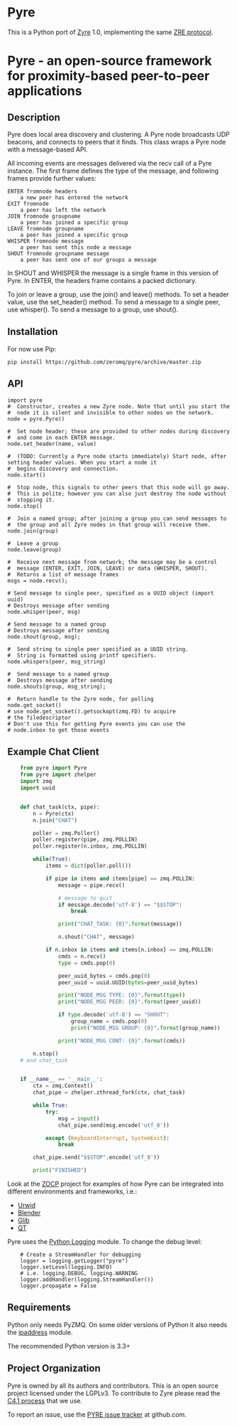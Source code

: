 Pyre
====

This is a Python port of [Zyre](zyre.org) 1.0, implementing the same [ZRE protocol](http://rfc.zeromq.org/spec:36).

# Pyre - an open-source framework for proximity-based peer-to-peer applications

## Description

Pyre does local area discovery and clustering. A Pyre node broadcasts
UDP beacons, and connects to peers that it finds. This class wraps a
Pyre node with a message-based API.

All incoming events are messages delivered via the recv call of a Pyre
instance. The first frame defines the type of the message, and following
frames provide further values:

    ENTER fromnode headers
        a new peer has entered the network
    EXIT fromnode
        a peer has left the network
    JOIN fromnode groupname
        a peer has joined a specific group
    LEAVE fromnode groupname
        a peer has joined a specific group
    WHISPER fromnode message
        a peer has sent this node a message
    SHOUT fromnode groupname message
        a peer has sent one of our groups a message

In SHOUT and WHISPER the message is a single frame in this version
of Pyre. In ENTER, the headers frame contains a packed dictionary.

To join or leave a group, use the join() and leave() methods.
To set a header value, use the set_header() method. To send a message
to a single peer, use whisper(). To send a message to a group, use
shout().

## Installation

For now use Pip:

    pip install https://github.com/zeromq/pyre/archive/master.zip

## API

    import pyre
    #  Constructor, creates a new Zyre node. Note that until you start the
    #  node it is silent and invisible to other nodes on the network.
    node = pyre.Pyre()

    #  Set node header; these are provided to other nodes during discovery
    #  and come in each ENTER message.
    node.set_header(name, value)

    #  (TODO: Currently a Pyre node starts immediately) Start node, after setting header values. When you start a node it
    #  begins discovery and connection.
    node.start()

    #  Stop node, this signals to other peers that this node will go away.
    #  This is polite; however you can also just destroy the node without
    #  stopping it.
    node.stop()

    #  Join a named group; after joining a group you can send messages to
    #  the group and all Zyre nodes in that group will receive them.
    node.join(group)

    #  Leave a group
    node.leave(group)

    #  Receive next message from network; the message may be a control
    #  message (ENTER, EXIT, JOIN, LEAVE) or data (WHISPER, SHOUT).
    #  Returns a list of message frames
    msgs = node.recv();

    # Send message to single peer, specified as a UUID object (import uuid)
    # Destroys message after sending
    node.whisper(peer, msg)

    # Send message to a named group
    # Destroys message after sending
    node.shout(group, msg);

    #  Send string to single peer specified as a UUID string.
    #  String is formatted using printf specifiers.
    node.whispers(peer, msg_string)

    #  Send message to a named group
    #  Destroys message after sending
    node.shouts(group, msg_string);
        
    #  Return handle to the Zyre node, for polling
    node.get_socket()
    # use node.get_socket().getsockopt(zmq.FD) to acquire 
    # the filedescriptor
    # Don't use this for getting Pyre events you can use the 
    # node.inbox to get those events

## Example Chat Client

```python
    from pyre import Pyre
    from pyre import zhelper
    import zmq
    import uuid


    def chat_task(ctx, pipe):
        n = Pyre(ctx)
        n.join("CHAT")

        poller = zmq.Poller()
        poller.register(pipe, zmq.POLLIN)
        poller.register(n.inbox, zmq.POLLIN)

        while(True):
            items = dict(poller.poll())

            if pipe in items and items[pipe] == zmq.POLLIN:
                message = pipe.recv()

                # message to quit
                if message.decode('utf-8') == "$$STOP":
                    break

                print("CHAT_TASK: {0}".format(message))

                n.shout("CHAT", message)

            if n.inbox in items and items[n.inbox] == zmq.POLLIN:
                cmds = n.recv()
                type = cmds.pop(0)

                peer_uuid_bytes = cmds.pop(0)
                peer_uuid = uuid.UUID(bytes=peer_uuid_bytes)

                print("NODE_MSG TYPE: {0}".format(type))
                print("NODE_MSG PEER: {0}".format(peer_uuid))

                if type.decode('utf-8') == "SHOUT":
                    group_name = cmds.pop(0)
                    print("NODE_MSG GROUP: {0}".format(group_name))

                print("NODE_MSG CONT: {0}".format(cmds))

        n.stop()
    # end chat_task


    if __name__ == '__main__':
        ctx = zmq.Context()
        chat_pipe = zhelper.zthread_fork(ctx, chat_task)

        while True:
            try:
                msg = input()
                chat_pipe.send(msg.encode('utf_8'))

            except (KeyboardInterrupt, SystemExit):
                break

        chat_pipe.send("$$STOP".encode('utf_8'))

        print("FINISHED")
```

Look at the [ZOCP](https://github.com/z25/pyZOCP) project for examples of how Pyre can be 
integrated into different environments and frameworks, i.e.:
- [Urwid](https://github.com/z25/pyZOCP/blob/master/examples/urwZOCP.py)
- [Blender](https://github.com/z25/pyZOCP/blob/master/examples/BpyZOCP.py)
- [Glib](https://github.com/z25/pyZOCP/blob/master/examples/glib_node.py)
- [QT](https://github.com/z25/pyZOCP/blob/master/examples/qt_ui_node.py)


Pyre uses the [Python Logging](https://docs.python.org/3.4/library/logging.html) module.
To change the debug level:

```
    # Create a StreamHandler for debugging
    logger = logging.getLogger("pyre")
    logger.setLevel(logging.INFO)
    # i.e. logging.DEBUG, logging.WARNING
    logger.addHandler(logging.StreamHandler())
    logger.propagate = False

```

## Requirements

Python only needs PyZMQ. On some older versions of Python 
it also needs the [ipaddress](https://docs.python.org/3.4/library/ipaddress.html?highlight=ipaddress#module-ipaddress) module.

The recommended Python version is 3.3+


## Project Organization

Pyre is owned by all its authors and contributors. This is an open source
project licensed under the LGPLv3. To contribute to Zyre please read the
[C4.1 process](http://rfc.zeromq.org/spec:22) that we use.

To report an issue, use the [PYRE issue tracker](https://github.com/zeromq/pyre/issues) at github.com.

